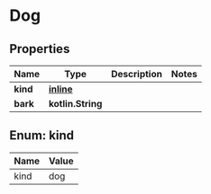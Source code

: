 
# Dog

## Properties
| Name | Type | Description | Notes |
| ------------ | ------------- | ------------- | ------------- |
| **kind** | [**inline**](#Kind) |  |  |
| **bark** | **kotlin.String** |  |  |


<a id="Kind"></a>
## Enum: kind
| Name | Value |
| ---- | ----- |
| kind | dog |



